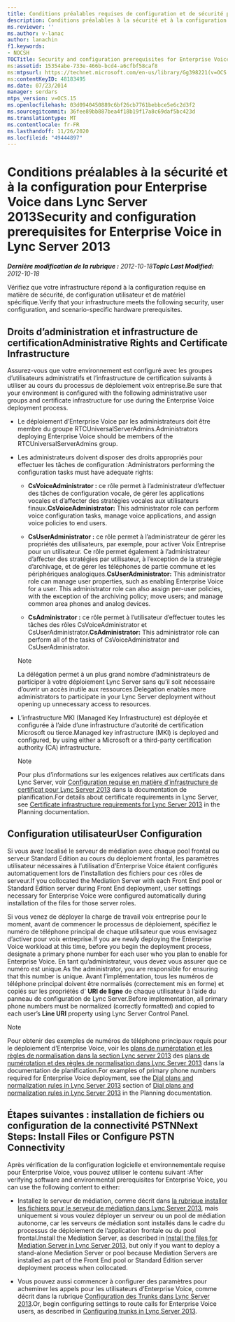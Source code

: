 ```yaml
---
title: Conditions préalables requises de configuration et de sécurité pour Voix Entreprise
description: Conditions préalables à la sécurité et à la configuration pour Enterprise Voice.
ms.reviewer: ''
ms.author: v-lanac
author: lanachin
f1.keywords:
- NOCSH
TOCTitle: Security and configuration prerequisites for Enterprise Voice
ms:assetid: 15354abe-733e-466b-bcd4-a6cfbf58caf8
ms:mtpsurl: https://technet.microsoft.com/en-us/library/Gg398221(v=OCS.15)
ms:contentKeyID: 48183495
ms.date: 07/23/2014
manager: serdars
mtps_version: v=OCS.15
ms.openlocfilehash: 03d0940450889c6bf26cb7761bebbce5e6c2d3f2
ms.sourcegitcommit: 36fee89bb887bea4f18b19f17a8c69daf5bc423d
ms.translationtype: MT
ms.contentlocale: fr-FR
ms.lasthandoff: 11/26/2020
ms.locfileid: "49444897"
---
```

# <a name="security-and-configuration-prerequisites-for-enterprise-voice-in-lync-server-2013"></a><span data-ttu-id="635df-103">Conditions préalables à la sécurité et à la configuration pour Enterprise Voice dans Lync Server 2013</span><span class="sxs-lookup"><span data-stu-id="635df-103">Security and configuration prerequisites for Enterprise Voice in Lync Server 2013</span></span>

<div data-xmlns="http://www.w3.org/1999/xhtml">

<div class="topic" data-xmlns="http://www.w3.org/1999/xhtml" data-msxsl="urn:schemas-microsoft-com:xslt" data-cs="https://msdn.microsoft.com/">

<div data-asp="https://msdn2.microsoft.com/asp">



</div>

<div id="mainSection">

<div id="mainBody"><span data-ttu-id="635df-104">

<span> </span></span><span class="sxs-lookup"><span data-stu-id="635df-104">

<span> </span></span></span>

<span data-ttu-id="635df-105">_**Dernière modification de la rubrique :** 2012-10-18_</span><span class="sxs-lookup"><span data-stu-id="635df-105">_**Topic Last Modified:** 2012-10-18_</span></span>

<span data-ttu-id="635df-106">Vérifiez que votre infrastructure répond à la configuration requise en matière de sécurité, de configuration utilisateur et de matériel spécifique.</span><span class="sxs-lookup"><span data-stu-id="635df-106">Verify that your infrastructure meets the following security, user configuration, and scenario-specific hardware prerequisites.</span></span>

<div>

## <a name="administrative-rights-and-certificate-infrastructure"></a><span data-ttu-id="635df-107">Droits d’administration et infrastructure de certification</span><span class="sxs-lookup"><span data-stu-id="635df-107">Administrative Rights and Certificate Infrastructure</span></span>

<span data-ttu-id="635df-108">Assurez-vous que votre environnement est configuré avec les groupes d’utilisateurs administratifs et l’infrastructure de certification suivants à utiliser au cours du processus de déploiement voix entreprise.</span><span class="sxs-lookup"><span data-stu-id="635df-108">Be sure that your environment is configured with the following administrative user groups and certificate infrastructure for use during the Enterprise Voice deployment process.</span></span>

  - <span data-ttu-id="635df-109">Le déploiement d’Enterprise Voice par les administrateurs doit être membre du groupe RTCUniversalServerAdmins.</span><span class="sxs-lookup"><span data-stu-id="635df-109">Administrators deploying Enterprise Voice should be members of the RTCUniversalServerAdmins group.</span></span>

  - <span data-ttu-id="635df-110">Les administrateurs doivent disposer des droits appropriés pour effectuer les tâches de configuration :</span><span class="sxs-lookup"><span data-stu-id="635df-110">Administrators performing the configuration tasks must have adequate rights:</span></span>
    
      - <span data-ttu-id="635df-111">**CsVoiceAdministrator :** ce rôle permet à l’administrateur d’effectuer des tâches de configuration vocale, de gérer les applications vocales et d’affecter des stratégies vocales aux utilisateurs finaux.</span><span class="sxs-lookup"><span data-stu-id="635df-111">**CsVoiceAdministrator:** This administrator role can perform voice configuration tasks, manage voice applications, and assign voice policies to end users.</span></span>
    
      - <span data-ttu-id="635df-p101">**CsUserAdministrator :** ce rôle permet à l’administrateur de gérer les propriétés des utilisateurs, par exemple, pour activer Voix Entreprise pour un utilisateur. Ce rôle permet également à l’administrateur d’affecter des stratégies par utilisateur, à l’exception de la stratégie d’archivage, et de gérer les téléphones de partie commune et les périphériques analogiques.</span><span class="sxs-lookup"><span data-stu-id="635df-p101">**CsUserAdministrator:** This administrator role can manage user properties, such as enabling Enterprise Voice for a user. This administrator role can also assign per-user policies, with the exception of the archiving policy; move users; and manage common area phones and analog devices.</span></span>
    
      - <span data-ttu-id="635df-114">**CsAdministrator :** ce rôle permet à l’utilisateur d’effectuer toutes les tâches des rôles CsVoiceAdministrator et CsUserAdministrator.</span><span class="sxs-lookup"><span data-stu-id="635df-114">**CsAdministrator:** This administrator role can perform all of the tasks of CsVoiceAdministrator and CsUserAdministrator.</span></span>
    
    <div>
    

    > [!NOTE]
    > <span data-ttu-id="635df-115">La délégation permet à un plus grand nombre d’administrateurs de participer à votre déploiement Lync Server sans qu’il soit nécessaire d’ouvrir un accès inutile aux ressources.</span><span class="sxs-lookup"><span data-stu-id="635df-115">Delegation enables more administrators to participate in your Lync Server deployment without opening up unnecessary access to resources.</span></span>

    
    </div>

  - <span data-ttu-id="635df-116">L’infrastructure MKI (Managed Key Infrastructure) est déployée et configurée à l’aide d’une infrastructure d’autorité de certification Microsoft ou tierce.</span><span class="sxs-lookup"><span data-stu-id="635df-116">Managed key infrastructure (MKI) is deployed and configured, by using either a Microsoft or a third-party certification authority (CA) infrastructure.</span></span>
    
    <div>
    

    > [!NOTE]
    > <span data-ttu-id="635df-117">Pour plus d’informations sur les exigences relatives aux certificats dans Lync Server, voir <A href="lync-server-2013-certificate-infrastructure-requirements.md">Configuration requise en matière d’infrastructure de certificat pour Lync Server 2013</A> dans la documentation de planification.</span><span class="sxs-lookup"><span data-stu-id="635df-117">For details about certificate requirements in Lync Server, see <A href="lync-server-2013-certificate-infrastructure-requirements.md">Certificate infrastructure requirements for Lync Server 2013</A> in the Planning documentation.</span></span>

    
    </div>

</div>

<div>

## <a name="user-configuration"></a><span data-ttu-id="635df-118">Configuration utilisateur</span><span class="sxs-lookup"><span data-stu-id="635df-118">User Configuration</span></span>

<span data-ttu-id="635df-119">Si vous avez localisé le serveur de médiation avec chaque pool frontal ou serveur Standard Edition au cours du déploiement frontal, les paramètres utilisateur nécessaires à l’utilisation d’Enterprise Voice étaient configurés automatiquement lors de l’installation des fichiers pour ces rôles de serveur.</span><span class="sxs-lookup"><span data-stu-id="635df-119">If you collocated the Mediation Server with each Front End pool or Standard Edition server during Front End deployment, user settings necessary for Enterprise Voice were configured automatically during installation of the files for those server roles.</span></span>

<span data-ttu-id="635df-120">Si vous venez de déployer la charge de travail voix entreprise pour le moment, avant de commencer le processus de déploiement, spécifiez le numéro de téléphone principal de chaque utilisateur que vous envisagez d’activer pour voix entreprise.</span><span class="sxs-lookup"><span data-stu-id="635df-120">If you are newly deploying the Enterprise Voice workload at this time, before you begin the deployment process, designate a primary phone number for each user who you plan to enable for Enterprise Voice.</span></span> <span data-ttu-id="635df-121">En tant qu’administrateur, vous devez vous assurer que ce numéro est unique.</span><span class="sxs-lookup"><span data-stu-id="635df-121">As the administrator, you are responsible for ensuring that this number is unique.</span></span> <span data-ttu-id="635df-122">Avant l’implémentation, tous les numéros de téléphone principal doivent être normalisés (correctement mis en forme) et copiés sur les propriétés d' **URI de ligne** de chaque utilisateur à l’aide du panneau de configuration de Lync Server.</span><span class="sxs-lookup"><span data-stu-id="635df-122">Before implementation, all primary phone numbers must be normalized (correctly formatted) and copied to each user’s **Line URI** property using Lync Server Control Panel.</span></span>

<div>


> [!NOTE]
> <span data-ttu-id="635df-123">Pour obtenir des exemples de numéros de téléphone principaux requis pour le déploiement d’Enterprise Voice, voir les <A href="lync-server-2013-dial-plans-and-normalization-rules.md">plans de numérotation et les règles de normalisation dans la section Lync server 2013</A> des <A href="lync-server-2013-dial-plans-and-normalization-rules.md">plans de numérotation et des règles de normalisation dans Lync Server 2013</A> dans la documentation de planification.</span><span class="sxs-lookup"><span data-stu-id="635df-123">For examples of primary phone numbers required for Enterprise Voice deployment, see the <A href="lync-server-2013-dial-plans-and-normalization-rules.md">Dial plans and normalization rules in Lync Server 2013</A> section of <A href="lync-server-2013-dial-plans-and-normalization-rules.md">Dial plans and normalization rules in Lync Server 2013</A> in the Planning documentation.</span></span>



</div>

</div>

<div>

## <a name="next-steps-install-files-or-configure-pstn-connectivity"></a><span data-ttu-id="635df-124">Étapes suivantes : installation de fichiers ou configuration de la connectivité PSTN</span><span class="sxs-lookup"><span data-stu-id="635df-124">Next Steps: Install Files or Configure PSTN Connectivity</span></span>

<span data-ttu-id="635df-125">Après vérification de la configuration logicielle et environnementale requise pour Enterprise Voice, vous pouvez utiliser le contenu suivant :</span><span class="sxs-lookup"><span data-stu-id="635df-125">After verifying software and environmental prerequisites for Enterprise Voice, you can use the following content to either:</span></span>

  - <span data-ttu-id="635df-126">Installez le serveur de médiation, comme décrit dans [la rubrique installer les fichiers pour le serveur de médiation dans Lync Server 2013](lync-server-2013-install-the-files-for-mediation-server.md), mais uniquement si vous voulez déployer un serveur ou un pool de médiation autonome, car les serveurs de médiation sont installés dans le cadre du processus de déploiement de l’application frontale ou du pool frontal.</span><span class="sxs-lookup"><span data-stu-id="635df-126">Install the Mediation Server, as described in [Install the files for Mediation Server in Lync Server 2013](lync-server-2013-install-the-files-for-mediation-server.md), but only if you want to deploy a stand-alone Mediation Server or pool because Mediation Servers are installed as part of the Front End pool or Standard Edition server deployment process when collocated.</span></span>

  - <span data-ttu-id="635df-127">Vous pouvez aussi commencer à configurer des paramètres pour acheminer les appels pour les utilisateurs d’Enterprise Voice, comme décrit dans la rubrique [Configuration des Trunks dans Lync Server 2013](lync-server-2013-configuring-trunks.md).</span><span class="sxs-lookup"><span data-stu-id="635df-127">Or, begin configuring settings to route calls for Enterprise Voice users, as described in [Configuring trunks in Lync Server 2013](lync-server-2013-configuring-trunks.md).</span></span>

<span data-ttu-id="635df-128"></div>

</div>

<span> </span>

</div>

</div>

</span><span class="sxs-lookup"><span data-stu-id="635df-128"></div>

</div>

<span> </span>

</div>

</div>

</span></span></div>


